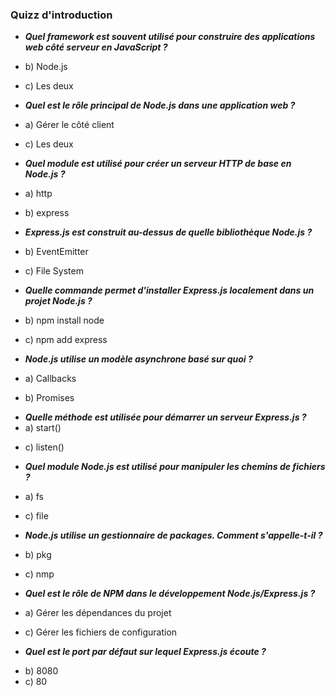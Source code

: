 ### Quizz d'introduction

- ***Quel framework est souvent utilisé pour construire des applications web côté serveur en JavaScript ?***
<!-- - a) Express.js -->
- b) Node.js
- c) Les deux

- ***Quel est le rôle principal de Node.js dans une application web ?***
- a) Gérer le côté client
<!-- - b) Gérer le côté serveur -->
- c) Les deux

- ***Quel module est utilisé pour créer un serveur HTTP de base en Node.js ?***
- a) http
- b) express
<!-- - c) server -->

- ***Express.js est construit au-dessus de quelle bibliothèque Node.js ?***
<!-- - a) HTTP -->
- b) EventEmitter
- c) File System

- ***Quelle commande permet d'installer Express.js localement dans un projet Node.js ?***
<!-- - a) npm install express -->
- b) npm install node
- c) npm add express

- ***Node.js utilise un modèle asynchrone basé sur quoi ?***
- a) Callbacks
- b) Promises
<!-- - c) Les deux -->

- ***Quelle méthode est utilisée pour démarrer un serveur Express.js ?***
- a) start()
<!-- - b) run() -->
- c) listen()

- ***Quel module Node.js est utilisé pour manipuler les chemins de fichiers ?***
- a) fs
<!-- - b) path -->
- c) file

- ***Node.js utilise un gestionnaire de packages. Comment s'appelle-t-il ?***
<!-- - a) npm -->
- b) pkg
- c) nmp

- ***Quel est le rôle de NPM dans le développement Node.js/Express.js ?***
- a) Gérer les dépendances du projet
<!-- - b) Fournir un environnement d'exécution pour Node.js -->
- c) Gérer les fichiers de configuration

- ***Quel est le port par défaut sur lequel Express.js écoute ?***
<!-- - a) 3000 -->
- b) 8080
- c) 80